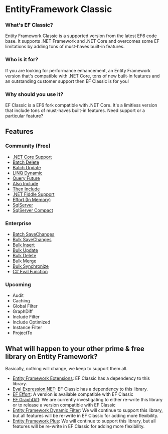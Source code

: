 # EntityFramework Classic

### What's EF Classic?
Entity Framework Classic is a supported version from the latest EF6 code base. It supports .NET Framework and .NET Core and overcomes some EF limitations by adding tons of must-haves built-in features.

### Who is it for?
If you are looking for performance enhancement, an Entity Framework version that's compatible with .NET Core, tons of new built-in features and an outstanding customer support then EF Classic is for you!

### Why should you use it?
EF Classic is a EF6 fork compatible with .NET Core. It's a limitless version that include tons of must-haves built-in features. Need support or a particular feature? 

## Features

### Community (Free)
- [.NET Core Support](http://entityframework-classic.net/net-core)
- [Batch Delete](http://entityframework-classic.net/delete-from-query)
- [Batch Update](http://entityframework-classic.net/update-from-query)
- [LINQ Dynamic](http://entityframework-classic.net/linq-dynamic)
- [Query Future](http://entityframework-classic.net/query-future)
- [Also Include](http://entityframework-classic.net/also-include)
- [Then Include](http://entityframework-classic.net/then-include)
- [.NET Fiddle Support](http://entityframework-classic.net/net-fiddle)
- [Effort (In Memory)](http://entityframework-classic.net/provider-effort-inmemory)
- [SqlServer](http://entityframework-classic.net/provider-sql-server)
- [SqlServer Compact](http://entityframework-classic.net/provider-sqlserver-compact)

### Enterprise
- [Batch SaveChanges](http://entityframework-classic.net/batch-save-changes)
- [Bulk SaveChanges](http://entityframework-classic.net/bulk-save-changes)
- [Bulk Insert](http://entityframework-classic.net/bulk-insert)
- [Bulk Update](http://entityframework-classic.net/bulk-update)
- [Bulk Delete](http://entityframework-classic.net/bulk-delete)
- [Bulk Merge](http://entityframework-classic.net/bulk-merge)
- [Bulk Synchronize](http://entityframework-classic.net/bulk-synchronize)
- [C# Eval Function](http://entityframework-classic.net/csharp-eval-function)

### Upcoming
- Audit
- Caching
- Global Filter
- GraphDiff
- Include Filter
- Include Optimized
- Instance Filter
- ProjectTo

## What will happen to your other prime & free library on Entity Framework?
Basically, nothing will change, we keep to support them all.

- [Entity Framework Extensions](http://entityframework-extensions.net/): EF Classic has a dependency to this library.
- [Eval Expression.NET](http://eval-expression.net/): EF Classic has a dependency to this library.
- [EF Effort](https://www.nuget.org/packages/Z.EntityFramework.Classic.Effort/): A version is available compatible with EF Classic
- [EF GraphDiff](https://github.com/zzzprojects/GraphDiff): We are currently investigating to either re-write this library or to release a version compatible with EF Classic
- [Entity Framework Dynamic Filter](http://entityframework-dynamicfilters.net/): We will continue to support this library, but all features will be re-write in EF Classic for adding more flexibility.
- [Entity Framework Plus](http://entityframework-plus.net/): We will continue to support this library, but all features will be re-write in EF Classic for adding more flexibility.
